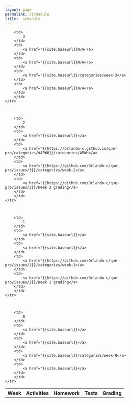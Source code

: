 ```yaml
---
layout: page
permalink: /schedule
title: _schedule
---
```


<table>
    <tr>
     <th>Week</th>
     <th>Activities</th>
     <th>Homework</th>
     <th>Tests</th>
     <th>Grading</th>

   
        <td>
            3
        </td>
        <td>
            <a href="{{site.baseurl}}N/A</a>
        </td>
        <td>
            <a href="{{site.baseurl}}N/A</a>
        </td>
        <td>
            <a href="{{site.baseurl}}/categories/week-3</a>
        </td>
        <td>
            <a href="{{site.baseurl}}N/A</a>
        </td>
        </td>
    </tr>


   
        <td>
            2
        </td>
        <td>
            <a href="{{site.baseurl}}</a>
        </td>
        <td>
            <a href="{{https://orlando-c.github.io/que-pro/categories/#APWH}}/categories/APWH</a>
        </td>
        <td>
            <a href="{{https://github.com/Orlando-c/que-pro/issues/3}}/categories/week-2</a>
        </td>
        <td>
            <a href="{{https://github.com/Orlando-c/que-pro/issues/3}}/Week 2 grading</a>
        </td>
        </td>
    </tr>


   
        <td>
            1
        </td>
        <td>
            <a href="{{site.baseurl}}</a>
        </td>
        <td>
            <a href="{{site.baseurl}}</a>
        </td>
        <td>
            <a href="{{https://github.com/Orlando-c/que-pro/issues/2}}/categories/week-1</a>
        </td>
        <td>
            <a href="{{https://github.com/Orlando-c/que-pro/issues/2}}/Week 1 grading</a>
        </td>
        </td>
    </tr>
    


        <td>
            0 
        </td>
        <td>
            <a href="{{site.baseurl}}</a>
        </td>
        <td>
            <a href="{{site.baseurl}}</a>
        </td>
        <td>
            <a href="{{site.baseurl}}/categories/week-0</a>
        </td>
        <td>
            <a href="{{site.baseurl}}</a>
        </td>
        </td>
    </tr>
    
</table>